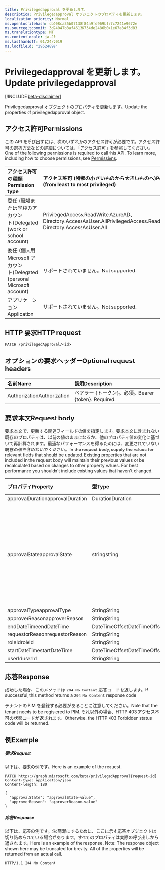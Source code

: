 ```yaml
---
title: Privilegedapproval を更新します。
description: Privilegedapproval オブジェクトのプロパティを更新します。
localization_priority: Normal
ms.openlocfilehash: cb108ca35b07138f84a9fd969bfe7c7241e9672e
ms.sourcegitcommit: 3d24047b3af46136734de2486b041e67a34f3d83
ms.translationtype: MT
ms.contentlocale: ja-JP
ms.lasthandoff: 01/24/2019
ms.locfileid: "29524899"
---
```

# <a name="update-privilegedapproval"></a><span data-ttu-id="e698a-103">Privilegedapproval を更新します。</span><span class="sxs-lookup"><span data-stu-id="e698a-103">Update privilegedapproval</span></span>

[!INCLUDE [beta-disclaimer](../../includes/beta-disclaimer.md)]

<span data-ttu-id="e698a-104">Privilegedapproval オブジェクトのプロパティを更新します。</span><span class="sxs-lookup"><span data-stu-id="e698a-104">Update the properties of privilegedapproval object.</span></span>
## <a name="permissions"></a><span data-ttu-id="e698a-105">アクセス許可</span><span class="sxs-lookup"><span data-stu-id="e698a-105">Permissions</span></span>
<span data-ttu-id="e698a-p101">この API を呼び出すには、次のいずれかのアクセス許可が必要です。アクセス許可の選択方法などの詳細については、「[アクセス許可](/graph/permissions-reference)」を参照してください。</span><span class="sxs-lookup"><span data-stu-id="e698a-p101">One of the following permissions is required to call this API. To learn more, including how to choose permissions, see [Permissions](/graph/permissions-reference).</span></span>


|<span data-ttu-id="e698a-108">アクセス許可の種類</span><span class="sxs-lookup"><span data-stu-id="e698a-108">Permission type</span></span>      | <span data-ttu-id="e698a-109">アクセス許可 (特権の小さいものから大きいものへ)</span><span class="sxs-lookup"><span data-stu-id="e698a-109">Permissions (from least to most privileged)</span></span>              |
|:--------------------|:---------------------------------------------------------|
|<span data-ttu-id="e698a-110">委任 (職場または学校のアカウント)</span><span class="sxs-lookup"><span data-stu-id="e698a-110">Delegated (work or school account)</span></span> | <span data-ttu-id="e698a-111">PrivilegedAccess.ReadWrite.AzureAD、Directory.AccessAsUser.All</span><span class="sxs-lookup"><span data-stu-id="e698a-111">PrivilegedAccess.ReadWrite.AzureAD, Directory.AccessAsUser.All</span></span>    |
|<span data-ttu-id="e698a-112">委任 (個人用 Microsoft アカウント)</span><span class="sxs-lookup"><span data-stu-id="e698a-112">Delegated (personal Microsoft account)</span></span> | <span data-ttu-id="e698a-113">サポートされていません。</span><span class="sxs-lookup"><span data-stu-id="e698a-113">Not supported.</span></span>    |
|<span data-ttu-id="e698a-114">アプリケーション</span><span class="sxs-lookup"><span data-stu-id="e698a-114">Application</span></span> | <span data-ttu-id="e698a-115">サポートされていません。</span><span class="sxs-lookup"><span data-stu-id="e698a-115">Not supported.</span></span> |

## <a name="http-request"></a><span data-ttu-id="e698a-116">HTTP 要求</span><span class="sxs-lookup"><span data-stu-id="e698a-116">HTTP request</span></span>
<!-- { "blockType": "ignored" } -->
```http
PATCH /privilegedApproval/<id>
```
## <a name="optional-request-headers"></a><span data-ttu-id="e698a-117">オプションの要求ヘッダー</span><span class="sxs-lookup"><span data-stu-id="e698a-117">Optional request headers</span></span>
| <span data-ttu-id="e698a-118">名前</span><span class="sxs-lookup"><span data-stu-id="e698a-118">Name</span></span>       | <span data-ttu-id="e698a-119">説明</span><span class="sxs-lookup"><span data-stu-id="e698a-119">Description</span></span>|
|:-----------|:-----------|
| <span data-ttu-id="e698a-120">Authorization</span><span class="sxs-lookup"><span data-stu-id="e698a-120">Authorization</span></span>  | <span data-ttu-id="e698a-p102">ベアラー {トークン}。必須。</span><span class="sxs-lookup"><span data-stu-id="e698a-p102">Bearer {token}. Required.</span></span> |

## <a name="request-body"></a><span data-ttu-id="e698a-123">要求本文</span><span class="sxs-lookup"><span data-stu-id="e698a-123">Request body</span></span>
<span data-ttu-id="e698a-p103">要求本文で、更新する関連フィールドの値を指定します。要求本文に含まれない既存のプロパティは、以前の値のままになるか、他のプロパティ値の変化に基づいて再計算されます。最適なパフォーマンスを得るためには、変更されていない既存の値を含めないでください。</span><span class="sxs-lookup"><span data-stu-id="e698a-p103">In the request body, supply the values for relevant fields that should be updated. Existing properties that are not included in the request body will maintain their previous values or be recalculated based on changes to other property values. For best performance you shouldn't include existing values that haven't changed.</span></span>

| <span data-ttu-id="e698a-127">プロパティ</span><span class="sxs-lookup"><span data-stu-id="e698a-127">Property</span></span>     | <span data-ttu-id="e698a-128">型</span><span class="sxs-lookup"><span data-stu-id="e698a-128">Type</span></span>   |<span data-ttu-id="e698a-129">説明</span><span class="sxs-lookup"><span data-stu-id="e698a-129">Description</span></span>|
|:---------------|:--------|:----------|
|<span data-ttu-id="e698a-130">approvalDuration</span><span class="sxs-lookup"><span data-stu-id="e698a-130">approvalDuration</span></span>|<span data-ttu-id="e698a-131">Duration</span><span class="sxs-lookup"><span data-stu-id="e698a-131">Duration</span></span>||
|<span data-ttu-id="e698a-132">approvalState</span><span class="sxs-lookup"><span data-stu-id="e698a-132">approvalState</span></span>|<span data-ttu-id="e698a-133">string</span><span class="sxs-lookup"><span data-stu-id="e698a-133">string</span></span>| <span data-ttu-id="e698a-134">可能な値は、`pending`、`approved`、`denied`、`aborted`、`canceled` です。</span><span class="sxs-lookup"><span data-stu-id="e698a-134">Possible values are: `pending`, `approved`, `denied`, `aborted`, `canceled`.</span></span>|
|<span data-ttu-id="e698a-135">approvalType</span><span class="sxs-lookup"><span data-stu-id="e698a-135">approvalType</span></span>|<span data-ttu-id="e698a-136">String</span><span class="sxs-lookup"><span data-stu-id="e698a-136">String</span></span>||
|<span data-ttu-id="e698a-137">approverReason</span><span class="sxs-lookup"><span data-stu-id="e698a-137">approverReason</span></span>|<span data-ttu-id="e698a-138">String</span><span class="sxs-lookup"><span data-stu-id="e698a-138">String</span></span>||
|<span data-ttu-id="e698a-139">endDateTime</span><span class="sxs-lookup"><span data-stu-id="e698a-139">endDateTime</span></span>|<span data-ttu-id="e698a-140">DateTimeOffset</span><span class="sxs-lookup"><span data-stu-id="e698a-140">DateTimeOffset</span></span>||
|<span data-ttu-id="e698a-141">requestorReason</span><span class="sxs-lookup"><span data-stu-id="e698a-141">requestorReason</span></span>|<span data-ttu-id="e698a-142">String</span><span class="sxs-lookup"><span data-stu-id="e698a-142">String</span></span>||
|<span data-ttu-id="e698a-143">roleId</span><span class="sxs-lookup"><span data-stu-id="e698a-143">roleId</span></span>|<span data-ttu-id="e698a-144">String</span><span class="sxs-lookup"><span data-stu-id="e698a-144">String</span></span>||
|<span data-ttu-id="e698a-145">startDateTime</span><span class="sxs-lookup"><span data-stu-id="e698a-145">startDateTime</span></span>|<span data-ttu-id="e698a-146">DateTimeOffset</span><span class="sxs-lookup"><span data-stu-id="e698a-146">DateTimeOffset</span></span>||
|<span data-ttu-id="e698a-147">userId</span><span class="sxs-lookup"><span data-stu-id="e698a-147">userId</span></span>|<span data-ttu-id="e698a-148">String</span><span class="sxs-lookup"><span data-stu-id="e698a-148">String</span></span>||

## <a name="response"></a><span data-ttu-id="e698a-149">応答</span><span class="sxs-lookup"><span data-stu-id="e698a-149">Response</span></span>

<span data-ttu-id="e698a-150">成功した場合、このメソッドは `204 No Content` 応答コードを返します。</span><span class="sxs-lookup"><span data-stu-id="e698a-150">If successful, this method returns a `204 No Content` response code</span></span>

<span data-ttu-id="e698a-151">テナントの PIM を登録する必要があることに注意してください。</span><span class="sxs-lookup"><span data-stu-id="e698a-151">Note that the tenant needs to be registered to PIM.</span></span> <span data-ttu-id="e698a-152">それ以外の場合、HTTP 403 アクセス不可の状態コードが返されます。</span><span class="sxs-lookup"><span data-stu-id="e698a-152">Otherwise, the HTTP 403 Forbidden status code will be returned.</span></span>

## <a name="example"></a><span data-ttu-id="e698a-153">例</span><span class="sxs-lookup"><span data-stu-id="e698a-153">Example</span></span>
##### <a name="request"></a><span data-ttu-id="e698a-154">要求</span><span class="sxs-lookup"><span data-stu-id="e698a-154">Request</span></span>
<span data-ttu-id="e698a-155">以下は、要求の例です。</span><span class="sxs-lookup"><span data-stu-id="e698a-155">Here is an example of the request.</span></span>
<!-- {
  "blockType": "request",
  "name": "update_privilegedapproval"
}-->
```http
PATCH https://graph.microsoft.com/beta/privilegedApproval{request-id}
Content-type: application/json
Content-length: 180

{
  "approvalState": "approvalState-value",
  "approverReason": "approverReason-value"
}
```
##### <a name="response"></a><span data-ttu-id="e698a-156">応答</span><span class="sxs-lookup"><span data-stu-id="e698a-156">Response</span></span>
<span data-ttu-id="e698a-p105">以下は、応答の例です。注:簡潔にするために、ここに示す応答オブジェクトは切り詰められている場合があります。すべてのプロパティは実際の呼び出しから返されます。</span><span class="sxs-lookup"><span data-stu-id="e698a-p105">Here is an example of the response. Note: The response object shown here may be truncated for brevity. All of the properties will be returned from an actual call.</span></span>
<!-- {
  "blockType": "response",
  "truncated": true,
  "@odata.type": "microsoft.graph.privilegedApproval"
} -->
```http
HTTP/1.1 204 No Content
```

<!-- uuid: 8fcb5dbc-d5aa-4681-8e31-b001d5168d79
2015-10-25 14:57:30 UTC -->
<!--
{
  "type": "#page.annotation",
  "description": "Update privilegedapproval",
  "keywords": "",
  "section": "documentation",
  "tocPath": "",
  "suppressions": [
    "Error: /api-reference/beta/api/privilegedapproval-update.md:\r\n      Exception processing links.\r\n    System.ArgumentException: Link Definition was null. Link text: !INCLUDE [beta-disclaimer](../../includes/beta-disclaimer.md)\r\n      at ApiDoctor.Validation.DocFile.get_LinkDestinations()\r\n      at ApiDoctor.Validation.DocSet.ValidateLinks(Boolean includeWarnings, String[] relativePathForFiles, IssueLogger issues, Boolean requireFilenameCaseMatch, Boolean printOrphanedFiles)"
  ]
}
-->
